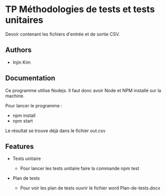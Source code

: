 
# TP Méthodologies de tests et tests unitaires


Devoir contenant les fichiers d'entrée et de sortie CSV.

## Authors

- Injin Kim

## Documentation

Ce programme utilise Nodejs. Il faut donc avoir Node et NPM installé sur la machine.

Pour lancer le programme :

- npm install
- npm start

Le résultat se trouve déjà dans le fichier out.csv


## Features

- Tests unitaire
    - Pour lancer les tests unitaire faire la commande npm test

- Plan de tests
    - Pour voir les plan de tests ouvrir le fichier word Plan-de-tests.docx